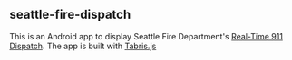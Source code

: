 seattle-fire-dispatch
---------------------

This is an Android app to display Seattle Fire Department's
[Real-Time 911 Dispatch](http://www2.seattle.gov/fire/realTime911/getDatePubTab.asp).
The app is built with [Tabris.js](https://tabrisjs.com/)